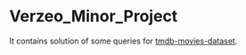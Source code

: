 # Verzeo_Minor_Project
It contains solution of some queries for [tmdb-movies-dataset](https://www.kaggle.com/juzershakir/tmdb-movies-dataset).
